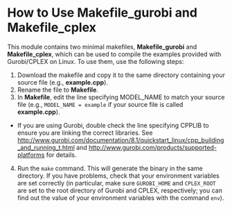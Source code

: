 # How to Use Makefile\_gurobi and Makefile\_cplex

This module contains two minimal makefiles, **Makefile\_gurobi** and **Makefile\_cplex**, which can be used to compile the examples provided with Gurobi/CPLEX on Linux. To use them, use the following steps:

1. Download the makefile and copy it to the same directory containing your source file (e.g., **example.cpp**).
2. Rename the file to **Makefile**.
3. In **Makefile**, edit the line specifying MODEL\_NAME to match your source file (e.g., `MODEL_NAME = example` if your source file is called **example.cpp**).
  * If you are using Gurobi, double check the line specifying CPPLIB to ensure you are linking the correct libraries. See <http://www.gurobi.com/documentation/8.1/quickstart_linux/cpp_building_and_running_t.html> and <http://www.gurobi.com/products/supported-platforms> for details.
4. Run the `make` command. This will generate the binary in the same directory. If you have problems, check that your environment variables are set correctly (in particular, make sure `GUROBI_HOME` and `CPLEX_ROOT` are set to the root directory of Gurobi and CPLEX, respectively; you can find out the value of your environment variables with the command `env`).
